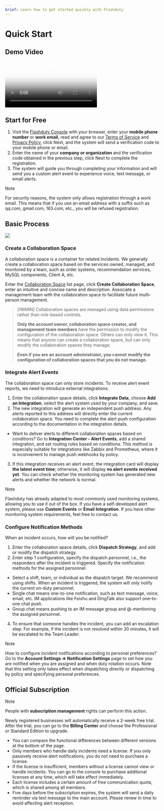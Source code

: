 ```yaml
---
brief: Learn how to get started quickly with Flashduty
---
```


# Quick Start

## Demo Video

<video poster="https://fcimg.i18n.site/zh/flashduty/start/getting_started/3.avif" controls src="https://fcimg.i18n.site/zh/flashduty/start/getting_started/4.mp4"></video>

## Start for Free

1. Visit the [Flashduty Console](https://console.flashcat.cloud/) with your browser, enter your **mobile phone number** or **work email**, read and agree to our [Terms of Service](/license/user) and [Privacy Policy](/license/privacy_policy), click Next, and the system will send a verification code to your mobile phone or email.
2. Enter the name of your **company or organization** and the verification code obtained in the previous step, click Next to complete the registration.
3. The system will guide you through completing your information and will send you a custom alert event to experience voice, text message, or email alerts.

> [!NOTE]
> For security reasons, the system only allows registration through a work email. This means that if you use an email address with a suffix such as qq.com, gmail.com, 163.com, etc., you will be refused registration.

## Basic Process

![](https://fcimg.i18n.site/zh/flashduty/start/getting_started/2.avif)

### Create a Collaboration Space

A collaboration space is a container for related incidents. We generally create a collaboration space based on the services owned, managed, and monitored by a team, such as order systems, recommendation services, MySQL components, Client A, etc.

Enter the [Collaboration Space](https://console.flashcat.cloud/channel) list page, click **Create Collaboration Space**, enter an intuitive and concise name and description. Associate a management team with the collaboration space to facilitate future multi-person management.

> [!WARN]
> Collaboration spaces are managed using data permissions rather than role-based controls.
>
> **Only the account owner, collaboration space creator, and management team members** have the permission to modify the configuration of the collaboration space. Others can only view it. This means that anyone can create a collaboration space, but can only modify the collaboration spaces they manage.
>
> **Even if you are an account administrator, you cannot modify the configuration of collaboration spaces that you do not manage.**

### Integrate Alert Events

The collaboration space can only store incidents. To receive alert event reports, we need to introduce external integrations.

1. Enter the collaboration space details, click **Integrate Data**, choose **Add an Integration**, select the alert system used by your company, and save.
2. The new integration will generate an independent push address. Any alerts reported to this address will directly enter the current collaboration space. You need to complete the alert push configuration according to the documentation in the integration details.

- Want to deliver alerts to different collaboration spaces based on conditions? Go to **Integration Center - Alert Events**, add a shared integration, and set routing rules based on conditions. This method is especially suitable for integrations like Zabbix and Prometheus, where it is inconvenient to manage push webhooks by policy.

3. If this integration receives an alert event, the integration card will display **the latest event time**; otherwise, it will display **no alert events received yet**. You can check whether the monitoring system has generated new alerts and whether the network is normal.

> [!NOTE]
> Flashduty has already adapted to most commonly used monitoring systems, allowing you to use it out of the box. If you have a self-developed alert system, please use **Custom Events** or **Email Integration**. If you have other monitoring system requirements, feel free to contact us.

### Configure Notification Methods

When an incident occurs, how will you be notified?

1. Enter the collaboration space details, click **Dispatch Strategy**, and add or modify the dispatch strategy.
2. Enter step 1 configuration, specify the dispatch personnel, i.e., the responders after the incident is triggered. Specify the notification methods for the assigned personnel.
- Select a shift, team, or individual as the dispatch target. We recommend using shifts. When an incident is triggered, the system will only notify the current on-duty personnel.
- Single chat means one-to-one notification, such as text message, voice, email, etc. IM applications like Feishu and DingTalk also support one-to-one chat push.
- Group chat means pushing to an IM message group and @-mentioning the assigned personnel.
4. To ensure that someone handles the incident, you can add an escalation step. For example, if the incident is not resolved within 30 minutes, it will be escalated to the Team Leader.

> [!NOTE]
> How to configure incident notifications according to personal preferences?
> Go to the **Account Settings => Notification Settings** page to set how you are notified when you are assigned and when duty rotation occurs. Note that this setting only takes effect when dispatching directly or dispatching by policy and specifying personal preferences.

## Official Subscription

> [!NOTE]
> People with **subscription management** rights can perform this action.

Newly registered businesses will automatically receive a 2-week free trial. After the trial, you can go to the **Billing Center** and choose the Professional or Standard Edition to upgrade.

- You can compare the functional differences between different versions at the bottom of the page.
- Only members who handle daily incidents need a license. If you only passively receive alert notifications, you do not need to purchase a license.
- If the license is insufficient, members without a license cannot view or handle incidents. You can go to the console to purchase additional licenses at any time, which will take effect immediately.
- Each license includes a certain amount of free communication quota, which is shared among all members.
- Five days before the subscription expires, the system will send a daily reminder via text message to the main account. Please renew in time to avoid affecting alert reception.